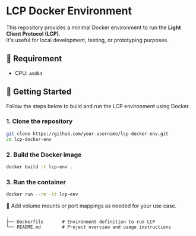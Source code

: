 # LCP Docker Environment

This repository provides a minimal Docker environment to run the **Light Client Protocol (LCP)**.  
It's useful for local development, testing, or prototyping purposes.

## :memo: Requirement

* CPU: `amd64`

## 🐳 Getting Started

Follow the steps below to build and run the LCP environment using Docker.

### 1. Clone the repository

```bash
git clone https://github.com/your-username/lcp-docker-env.git
cd lcp-docker-env
```

### 2. Build the Docker image

```bash
docker build -t lcp-env .
```

### 3. Run the container

```bash
docker run --rm -it lcp-env
```

🔧 Add volume mounts or port mappings as needed for your use case.

```tree
.
├── Dockerfile       # Environment definition to run LCP
└── README.md        # Project overview and usage instructions
```


